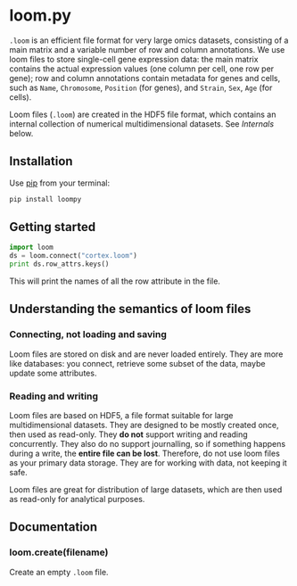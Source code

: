 # loom.py

`.loom` is an efficient file format for very large omics datasets, 
consisting of a main matrix and a variable number of row and column 
annotations. We use loom files to store single-cell gene expression 
data: the main matrix contains the actual expression values (one 
column per cell, one row per gene); row and column annotations 
contain metadata for genes and cells, such as `Name`, `Chromosome`, 
`Position` (for genes), and `Strain`, `Sex`, `Age` (for cells).

Loom files (`.loom`) are created in the HDF5 file format, which 
contains an internal collection of numerical multidimensional datasets.
See *Internals* below.

## Installation

Use [pip](https://pip.pypa.io/en/stable/) from your terminal:

```bash
pip install loompy
```

## Getting started
 
```python
import loom
ds = loom.connect("cortex.loom")
print ds.row_attrs.keys()
```

This will print the names of all the row attribute in the file. 

## Understanding the semantics of loom files

### Connecting, not loading and saving

Loom files are stored on disk and are never loaded entirely. They
are more like databases: you connect, retrieve some subset of the data,
maybe update some attributes.

### Reading and writing

Loom files are based on HDF5, a file format suitable for large multidimensional
datasets. They are designed to be mostly created once, then used as read-only. 
They **do not** support writing and reading concurrently. They also
do no support journalling, so if something happens during a write, the 
**entire file can be lost**. Therefore, do not use loom files as 
your primary data storage. They are for working with data, not keeping 
it safe.

Loom files are great for distribution of large datasets, which are then
used as read-only for analytical purposes.

## Documentation

### loom.create(filename)

Create an empty `.loom` file. 

